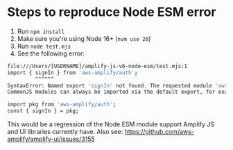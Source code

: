 # Steps to reproduce Node ESM error
1. Run `npm install`
1. Make sure you're using Node 16+ (`nvm use 20`)
1. Run `node test.mjs`
1. See the following error:
```bash
file:///Users/[USERNAME]/amplify-js-v6-node-esm/test.mjs:1
import { signIn } from 'aws-amplify/auth';
         ^^^^^^
SyntaxError: Named export 'signIn' not found. The requested module 'aws-amplify/auth' is a CommonJS module, which may not support all module.exports as named exports.
CommonJS modules can always be imported via the default export, for example using:

import pkg from 'aws-amplify/auth';
const { signIn } = pkg;
```
This would be a regression of the Node ESM module support Amplify JS and UI libraries currently have. Also see: https://github.com/aws-amplify/amplify-ui/issues/3155
